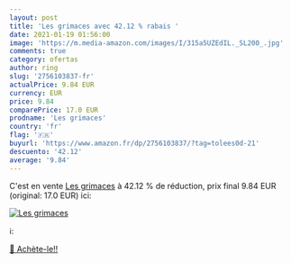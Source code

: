 ```yaml
---
layout: post
title: 'Les grimaces avec 42.12 % rabais '
date: 2021-01-19 01:56:00
image: 'https://m.media-amazon.com/images/I/315a5UZEdIL._SL200_.jpg'
comments: true
category: ofertas
author: ring
slug: '2756103837-fr'
actualPrice: 9.84 EUR
currency: EUR
price: 9.84
comparePrice: 17.0 EUR
prodname: 'Les grimaces'
country: 'fr'
flag: '🇫🇷'
buyurl: 'https://www.amazon.fr/dp/2756103837/?tag=tolees0d-21'
descuento: '42.12'
average: '9.84'
---
```


C'est en vente [Les grimaces](https://www.amazon.fr/dp/2756103837/?tag=tolees0d-21)  à  42.12 % de réduction, prix final  9.84 EUR (original: 17.0 EUR) ici:

[![Les grimaces](https://m.media-amazon.com/images/I/315a5UZEdIL._SL200_.jpg)](https://www.amazon.fr/dp/2756103837/?tag=tolees0d-21)

ℹ️:


[🛒 Achète-le!!](https://www.amazon.fr/dp/2756103837/?tag=tolees0d-21)
